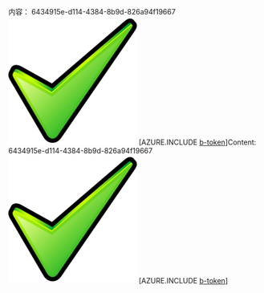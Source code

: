 <span data-ttu-id="585e7-101">内容： 6434915e-d114-4384-8b9d-826a94f19667![图像](064eec6a-15ed-44f8-8318-53c18fff680e.png)
[AZURE.INCLUDE [b-token](cf18112d-a70f-49e3-b40c-72f5930efc7c.md)]</span><span class="sxs-lookup"><span data-stu-id="585e7-101">Content: 6434915e-d114-4384-8b9d-826a94f19667![image](064eec6a-15ed-44f8-8318-53c18fff680e.png)
[AZURE.INCLUDE [b-token](cf18112d-a70f-49e3-b40c-72f5930efc7c.md)]</span></span>
